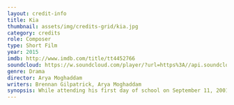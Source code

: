 ```yaml
---
layout: credit-info
title: Kia
thumbnail: assets/img/credits-grid/kia.jpg
category: credits
role: Composer
type: Short Film
year: 2015
imdb: http://www.imdb.com/title/tt4452766
soundcloud: https://w.soundcloud.com/player/?url=https%3A//api.soundcloud.com/playlists/111464707&amp;auto_play=false&amp;hide_related=false&amp;show_comments=false&amp;show_user=false&amp;show_reposts=false&amp;visual=false
genre: Drama
director: Arya Moghaddam
writers: Brennan Gilpatrick, Arya Moghaddam
synopsis: While attending his first day of school on September 11, 2001, a young Iranian boy named Kia becomes the unwilling symbol of everything his classmates fear.
---
```



